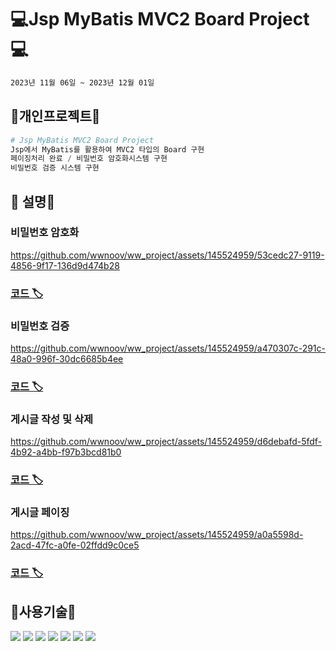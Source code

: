#  💻Jsp MyBatis MVC2 Board Project💻
```bash
2023년 11월 06일 ~ 2023년 12월 01일
```

## 🔨개인프로젝트🔨

```python
# Jsp MyBatis MVC2 Board Project
Jsp에서 MyBatis를 활용하여 MVC2 타입의 Board 구현
페이징처리 완료 / 비밀번호 암호화시스템 구현
비밀번호 검증 시스템 구현
```

## 👋 설명👋

### 비밀번호 암호화 
https://github.com/wwnoov/ww_project/assets/145524959/53cedc27-9119-4856-9f17-136d9d474b28
### [코드 🏷](https://github.com/wwnoov/ww_project/blob/f8512d33c5cc29706e9f26a0becfc2c19748fcbd/NovJspProject/src/main/java/utils/Encrypt.java#L11C1-L27C33)
### 비밀번호 검증
https://github.com/wwnoov/ww_project/assets/145524959/a470307c-291c-48a0-996f-30dc6685b4ee
### [코드 🏷](https://github.com/wwnoov/ww_project/blob/7ce77cd56c134ac804f75a25d98e45de8e0ce00e/NovJspProject/src/main/java/mvcboard/PassController.java#L29C3-L54C75)
### 게시글 작성 및 삭제
https://github.com/wwnoov/ww_project/assets/145524959/d6debafd-5fdf-4b92-a4bb-f97b3bcd81b0
### [코드 🏷](https://github.com/wwnoov/ww_project/blob/7ce77cd56c134ac804f75a25d98e45de8e0ce00e/NovJspProject/src/main/java/mvcboard/WriteController.java#L29C5-L62C1)
### 게시글 페이징
https://github.com/wwnoov/ww_project/assets/145524959/a0a5598d-2acd-47fc-a0fe-02ffdd9c0ce5
### [코드 🏷](https://github.com/wwnoov/ww_project/blob/7ce77cd56c134ac804f75a25d98e45de8e0ce00e/NovJspProject/src/main/resources/mybatis/mapper/MVCBoardMapper.xml#L50C1-L68C53)



## :page_with_curl:사용기술:page_with_curl:

<img src="https://img.shields.io/badge/Java-007396?style=flat&logo=Conda-Forge&logoColor=white" />
<img src="https://img.shields.io/badge/HTML5-E34F26?style=flat&logo=HTML5&logoColor=white" />
<img src="https://img.shields.io/badge/CSS3-1572B6?style=flat&logo=CSS3&logoColor=white" />
<img src="https://img.shields.io/badge/JavaScript-F7DF1E?style=flat&logo=JavaScript&logoColor=white" />
<img src="https://img.shields.io/badge/MySQL-4479A1?style=flat&logo=MySQL&logoColor=white" /> 
<img src="https://img.shields.io/badge/MariaDB-003545?style=flat&logo=MariaDB&logoColor=white" /> 
<img src="https://img.shields.io/badge/Mybatis-000000?style=flat&logo=Fluentd&logoColor=white" /> 


